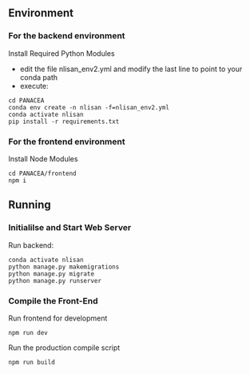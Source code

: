 ## Environment

### For the backend environment
Install Required Python Modules
- edit the file nlisan_env2.yml and modify the last line to point to your conda path
- execute:
```{bash}
cd PANACEA
conda env create -n nlisan -f=nlisan_env2.yml
conda activate nlisan
pip install -r requirements.txt
```

### For the frontend environment
Install Node Modules
```{bash}
cd PANACEA/frontend
npm i
```

## Running

### Initialilse and Start Web Server
Run backend:
```{bash}
conda activate nlisan
python manage.py makemigrations
python manage.py migrate
python manage.py runserver
```

### Compile the Front-End
Run frontend for development
```{bash}
npm run dev
```
Run the production compile script
```{bash}
npm run build
```